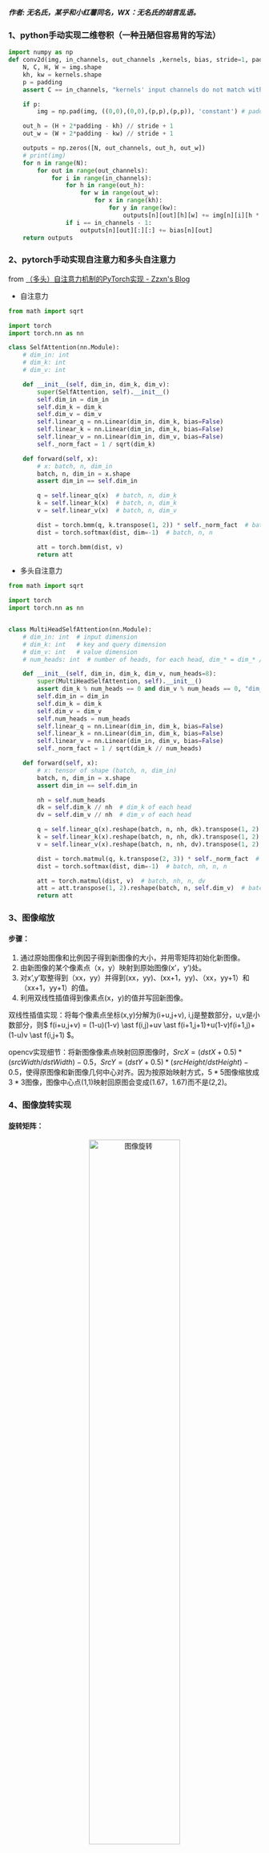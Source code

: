 ##### 作者: 无名氏，某乎和小红薯同名，WX：无名氏的胡言乱语。
### 1、python手动实现二维卷积（一种丑陋但容易背的写法）
```python
import numpy as np 
def conv2d(img, in_channels, out_channels ,kernels, bias, stride=1, padding=0):
    N, C, H, W = img.shape 
    kh, kw = kernels.shape
    p = padding
    assert C == in_channels, "kernels' input channels do not match with img"

    if p:
        img = np.pad(img, ((0,0),(0,0),(p,p),(p,p)), 'constant') # padding along with all axis

    out_h = (H + 2*padding - kh) // stride + 1
    out_w = (W + 2*padding - kw) // stride + 1

    outputs = np.zeros([N, out_channels, out_h, out_w])
    # print(img)
    for n in range(N):
        for out in range(out_channels):
            for i in range(in_channels):
                for h in range(out_h):
                    for w in range(out_w):
                        for x in range(kh):
                            for y in range(kw):
                                outputs[n][out][h][w] += img[n][i][h * stride + x][w * stride + y] * kernels[x][y]
                if i == in_channels - 1:
                    outputs[n][out][:][:] += bias[n][out]
    return outputs
```
### 2、pytorch手动实现自注意力和多头自注意力
from [（多头）自注意力机制的PyTorch实现 - Zzxn's Blog](https://zzxn.github.io/2020/11/03/multihead-attention-in-pytorch.html)
- 自注意力
``` python
from math import sqrt

import torch
import torch.nn as nn

class SelfAttention(nn.Module):
    # dim_in: int
    # dim_k: int
    # dim_v: int

    def __init__(self, dim_in, dim_k, dim_v):
        super(SelfAttention, self).__init__()
        self.dim_in = dim_in
        self.dim_k = dim_k
        self.dim_v = dim_v
        self.linear_q = nn.Linear(dim_in, dim_k, bias=False)
        self.linear_k = nn.Linear(dim_in, dim_k, bias=False)
        self.linear_v = nn.Linear(dim_in, dim_v, bias=False)
        self._norm_fact = 1 / sqrt(dim_k)

    def forward(self, x):
        # x: batch, n, dim_in
        batch, n, dim_in = x.shape
        assert dim_in == self.dim_in

        q = self.linear_q(x)  # batch, n, dim_k
        k = self.linear_k(x)  # batch, n, dim_k
        v = self.linear_v(x)  # batch, n, dim_v

        dist = torch.bmm(q, k.transpose(1, 2)) * self._norm_fact  # batch, n, n
        dist = torch.softmax(dist, dim=-1)  # batch, n, n

        att = torch.bmm(dist, v)
        return att
```

- 多头自注意力
```python
from math import sqrt

import torch
import torch.nn as nn


class MultiHeadSelfAttention(nn.Module):
    # dim_in: int  # input dimension
    # dim_k: int   # key and query dimension
    # dim_v: int   # value dimension
    # num_heads: int  # number of heads, for each head, dim_* = dim_* // num_heads

    def __init__(self, dim_in, dim_k, dim_v, num_heads=8):
        super(MultiHeadSelfAttention, self).__init__()
        assert dim_k % num_heads == 0 and dim_v % num_heads == 0, "dim_k and dim_v must be multiple of num_heads"
        self.dim_in = dim_in
        self.dim_k = dim_k
        self.dim_v = dim_v
        self.num_heads = num_heads
        self.linear_q = nn.Linear(dim_in, dim_k, bias=False)
        self.linear_k = nn.Linear(dim_in, dim_k, bias=False)
        self.linear_v = nn.Linear(dim_in, dim_v, bias=False)
        self._norm_fact = 1 / sqrt(dim_k // num_heads)

    def forward(self, x):
        # x: tensor of shape (batch, n, dim_in)
        batch, n, dim_in = x.shape
        assert dim_in == self.dim_in

        nh = self.num_heads
        dk = self.dim_k // nh  # dim_k of each head
        dv = self.dim_v // nh  # dim_v of each head

        q = self.linear_q(x).reshape(batch, n, nh, dk).transpose(1, 2)  # (batch, nh, n, dk)
        k = self.linear_k(x).reshape(batch, n, nh, dk).transpose(1, 2)  # (batch, nh, n, dk)
        v = self.linear_v(x).reshape(batch, n, nh, dv).transpose(1, 2)  # (batch, nh, n, dv)

        dist = torch.matmul(q, k.transpose(2, 3)) * self._norm_fact  # batch, nh, n, n
        dist = torch.softmax(dist, dim=-1)  # batch, nh, n, n

        att = torch.matmul(dist, v)  # batch, nh, n, dv
        att = att.transpose(1, 2).reshape(batch, n, self.dim_v)  # batch, n, dim_v
        return att

```
### 3、图像缩放
#### 步骤：
1. 通过原始图像和比例因子得到新图像的大小，并用零矩阵初始化新图像。
2. 由新图像的某个像素点（x，y）映射到原始图像(x’，y’)处。
3. 对x’,y’取整得到（xx，yy）并得到(xx，yy)、(xx+1，yy)、（xx，yy+1）和（xx+1，yy+1）的值。
4. 利用双线性插值得到像素点(x，y)的值并写回新图像。

双线性插值实现：将每个像素点坐标(x,y)分解为(i+u,j+v), i,j是整数部分，u,v是小数部分，则$ f(i+u,j+v) = (1-u)(1-v) \ast f(i,j)+uv \ast f(i+1,j+1)+u(1-v)f(i+1,j)+(1-u)v \ast f(i,j+1) $。

opencv实现细节：将新图像像素点映射回原图像时，$SrcX=(dstX+0.5) \ast (srcWidth/dstWidth) -0.5，SrcY=(dstY+0.5) \ast (srcHeight/dstHeight)-0.5$，使得原图像和新图像几何中心对齐。因为按原始映射方式，$5 \ast 5$图像缩放成$3 \ast 3$图像，图像中心点(1,1)映射回原图会变成(1.67，1.67)而不是(2,2)。
### 4、图像旋转实现
#### 旋转矩阵：

<center>
<img src="https://picx.zhimg.com/80/v2-71c5652ba1f236a963c717891b0dc538_720w.png?source=d16d100b" alt="图像旋转" title="图像旋转" width=60%/>
</center>

#### 实现思路：
1. 计算旋转后图像的min_x,min_y，将(min_x,min_y)作为新坐标原点(向下取整)，并变换原图像坐标到新坐标系，以防止旋转后图像超出图像边界。
2. 初始化旋转后图像的0矩阵，遍历矩阵中每个点(x,y)，根据旋转矩阵进行反向映射（旋转矩阵的逆，np.linalg.inv(a)），将(x,y)映射回原图(x0,y0)，同样将x0和y0拆分为整数和小数部分：i+u,j+v，进行双线性插值即可。从而得到旋转后图像每个像素（x,y）的值。

### 5、RoI Pooling实现细节
**RoI Pooling**需要经过两次量化实现pooling:
第一次是映射到feature map时，当位置是小数时，对坐标进行最近邻插值。

<center>
<img src="https://picx.zhimg.com/80/v2-b20991eed122c1d2069e72c6c46be207_720w.png?source=d16d100b" alt="RoI pooling第一次量化" title="RoI pooling第一次量化" width="50%" height="50%" align=center/>
</center>

第二次是在pooling时，当RoI size不能被RoI Pooling ouputsize整除时，直接舍去小数位。如4/3=1.33，直接变为1，则RoI pooling变成对每个1*2的格子做pooling，pooling方式可选max或者average。

<center>
<img src="https://picx.zhimg.com/80/v2-c158c576f109eae7d0fd51c112ca625a_720w.png?source=d16d100b" alt="RoI pooling第二次量化" title="RoI pooling第二次量化" width="80%" height="80%" align=center/>
</center>

### 6、RoIAlign实现细节
**RoIAlign**采用双线性插值避免量化带来的特征损失：
将RoI平分成outputsize*outputsize个方格，对每个方格取四个采样点，采样点的值通过双线性插值获得，最后通过对四个采样点进行max或average pooling得到最终的RoI feature。

<center>
<img src="https://pic1.zhimg.com/80/v2-b2760ff923b28435adf03c7ba8ba7bf1_720w.png?source=d16d100b" alt="RoI Align" title="RoI Align" width="80%" height="80%" align=center/>
</center>

### 7、2D/3D IoU实现
```python
#核心思路：
union_h = min(top_y) - max(bottom_y)
union_w = min(right_x) - max(left_x)
def 2d_iou(box1, box2):
    '''
    两个框（二维）的 iou 计算

    注意：左下和右上角点

    box:[x1, y1, x2, y2]
    '''
    # 计算重叠区域的长宽
    in_h = min(box1[3], box2[3]) - max(box1[1], box2[1])
    in_w = min(box1[2], box2[2]) - max(box1[0], box2[0])
    inter = 0 if in_h<0 or in_w<0 else in_h*in_w
    union = (box1[2] - box1[0]) * (box1[3] - box1[1]) + \
    (box2[2] - box2[0]) * (box2[3] - box2[1]) - inter
    iou = inter / union
    return iou

# 思路类似，找到原点方向的角点以及斜对角处的角点
def 3d_iou(box1, box2):
    '''
   box:[x1,y1,z1,x2,y2,z2]
   '''
    area1 = (box1[3]-box1[0])*(box1[4]-box1[1])*(box1[5]-box1[2])
    area2 = (box2[3]-box2[0])*(box2[4]-box2[1])*(box2[5]-box2[2])
    area_sum = area1 + area2
    
    #计算重叠长方体区域的两个角点[x1,y1,z1,x2,y2,z2]
    x1 = max(box1[0], box2[0])
    y1 = max(box1[1], box2[1])
    z1 = max(box1[2], box2[2])
    x2 = min(box1[3], box2[3])
    y2 = min(box1[4], box2[4])
    z2 = min(box1[5], box2[5])
    if x1 >= x2 or y1 >= y2 or z1 >= z2:
        return 0
    else:
        inter_area = (x2-x1)*(y2-y1)*(z2-z1)
    
    return inter_area/(area_sum-inter_area)
```
### 8、手撕NMS
```python
import numpy as np
# from https://github.com/luanshiyinyang/NMS，个人觉得很简洁的一种写法
def nms(bboxes, scores, iou_thresh):
    """
    :param bboxes: 检测框列表
    :param scores: 置信度列表
    :param iou_thresh: IOU阈值
    :return:
    """

    x1 = bboxes[:, 0]
    y1 = bboxes[:, 1]
    x2 = bboxes[:, 2]
    y2 = bboxes[:, 3]
    areas = (y2 - y1) * (x2 - x1)

    # 结果列表
    result = []
    # 对检测框按照置信度进行从高到低的排序，并获取索引
    index = scores.argsort()[::-1]
    # 下面的操作为了安全，都是对索引处理
    while index.size > 0:
        # 当检测框不为空一直循环
        i = index[0]
        # 将置信度最高的加入结果列表
        result.append(i)

        # 计算其他边界框与该边界框的IOU
        x11 = np.maximum(x1[i], x1[index[1:]])
        y11 = np.maximum(y1[i], y1[index[1:]])
        x22 = np.minimum(x2[i], x2[index[1:]])
        y22 = np.minimum(y2[i], y2[index[1:]])
        w = np.maximum(0, x22 - x11 + 1)
        h = np.maximum(0, y22 - y11 + 1)
        overlaps = w * h
        ious = overlaps / (areas[i] + areas[index[1:]] - overlaps)
        # 只保留满足IOU阈值的索引
        idx = np.where(ious <= iou_thresh)[0]
        index = index[idx + 1]  # 处理剩余的边框
    bboxes, scores = bboxes[result], scores[result]
    return bboxes, scores
```
### 9、手撕k-means
```python
import numpy as np


def kmeans(data, k, thresh=1, max_iterations=100):
  # 随机初始化k个中心点
  centers = data[np.random.choice(data.shape[0], k, replace=False)]

  for _ in range(max_iterations):
    # 计算每个样本到各个中心点的距离
    distances = np.linalg.norm(data[:, None] - centers, axis=2)

    # 根据距离最近的中心点将样本分配到对应的簇
    labels = np.argmin(distances, axis=1)

    # 更新中心点为每个簇的平均值
    new_centers = np.array([data[labels == i].mean(axis=0) for i in range(k)])

    # 判断中心点是否收敛，多种收敛条件可选
    # 条件1：中心点不再改变
    if np.all(centers == new_centers):
      break
    # 条件2：中心点的阈值小于某个阈值
    # center_change = np.linalg.norm(new_centers - centers)
    # if center_change < thresh:
    #     break
    centers = new_centers

  return labels, centers


# 生成一些随机数据作为示例输入
data = np.random.rand(100, 2)  # 100个样本，每个样本有两个特征

# 手动实现K均值算法
k = 3  # 聚类数为3
labels, centers = kmeans(data, k)

# 打印簇标签和聚类中心点
print("簇标签:", labels)
print("聚类中心点:", centers)
```
### 10、手撕SoftNMS
```python
import numpy as np

# from github, author: OneDirection9
def soft_nms(dets, method='linear', iou_thr=0.3, sigma=0.5, score_thr=0.001):
    """Pure python implementation of soft NMS as described in the paper
    `Improving Object Detection With One Line of Code`_.

    Args:
        dets (numpy.array): Detection results with shape `(num, 5)`,
            data in second dimension are [x1, y1, x2, y2, score] respectively.
        method (str): Rescore method. Only can be `linear`, `gaussian`
            or 'greedy'.
        iou_thr (float): IOU threshold. Only work when method is `linear`
            or 'greedy'.
        sigma (float): Gaussian function parameter. Only work when method
            is `gaussian`.
        score_thr (float): Boxes that score less than the.

    Returns:
        numpy.array: Retained boxes.

    .. _`Improving Object Detection With One Line of Code`:
        https://arxiv.org/abs/1704.04503
    """
    if method not in ('linear', 'gaussian', 'greedy'):
        raise ValueError('method must be linear, gaussian or greedy')

    x1 = dets[:, 0]
    y1 = dets[:, 1]
    x2 = dets[:, 2]
    y2 = dets[:, 3]

    areas = (x2 - x1 + 1) * (y2 - y1 + 1)
    # expand dets with areas, and the second dimension is
    # x1, y1, x2, y2, score, area
    dets = np.concatenate((dets, areas[:, None]), axis=1)

    retained_box = []
    while dets.size > 0:
        max_idx = np.argmax(dets[:, 4], axis=0)
        # 将置信度最大的框放在首位
        dets[[0, max_idx], :] = dets[[max_idx, 0], :]
        retained_box.append(dets[0, :-1])

        xx1 = np.maximum(dets[0, 0], dets[1:, 0])
        yy1 = np.maximum(dets[0, 1], dets[1:, 1])
        xx2 = np.minimum(dets[0, 2], dets[1:, 2])
        yy2 = np.minimum(dets[0, 3], dets[1:, 3])

        w = np.maximum(xx2 - xx1 + 1, 0.0)
        h = np.maximum(yy2 - yy1 + 1, 0.0)
        inter = w * h
        iou = inter / (dets[0, 5] + dets[1:, 5] - inter)

        # 根据IoU大小降低重叠框置信度，IoU越大，置信度减小程度越大
        if method == 'linear':
            weight = np.ones_like(iou)
            weight[iou > iou_thr] -= iou[iou > iou_thr]
        elif method == 'gaussian':
            weight = np.exp(-(iou * iou) / sigma)
        else:  # traditional nms
            weight = np.ones_like(iou)
            weight[iou > iou_thr] = 0

        dets[1:, 4] *= weight
        retained_idx = np.where(dets[1:, 4] >= score_thr)[0]
        dets = dets[retained_idx + 1, :]

    return np.vstack(retained_box)


if __name__ == '__main__':
    boxes = np.array([[100, 100, 210, 210, 0.72],
                      [250, 250, 420, 420, 0.8],
                      [220, 220, 320, 330, 0.92],
                      [100, 100, 210, 210, 0.72],
                      [230, 240, 325, 330, 0.81],
                      [220, 230, 315, 340, 0.9]], dtype=np.float32)
    print('soft nms result:')
    print(soft_nms(boxes, method='gaussian'))
```
### 11、手撕Batch Normalization
```python
# 参考并更正自知乎（机器学习入坑者《Batch Normalization原理与python实现》）
class MyBN:
    def __init__(self, momentum=0.01, eps=1e-5, feat_dim=2):
        """
        初始化参数值
        :param momentum: 动量，用于计算每个batch均值和方差的滑动均值
        :param eps: 防止分母为0
        :param feat_dim: 特征维度
        """
        # 均值和方差的滑动均值
        self._running_mean = np.zeros(shape=(feat_dim, ))
        self._running_var = np.ones((shape=(feat_dim, ))
        # 更新self._running_xxx时的动量
        self._momentum = momentum
        # 防止分母计算为0
        self._eps = eps
        # 对应Batch Norm中需要更新的beta和gamma，采用pytorch文档中的初始化值
        self._beta = np.zeros(shape=(feat_dim, ))
        self._gamma = np.ones(shape=(feat_dim, ))

    def batch_norm(self, x):
        """
        BN向传播
        :param x: 数据
        :return: BN输出
        """
        if self.training:
            x_mean = x.mean(axis=0)
            x_var = x.var(axis=0)
            # 对应running_mean的更新公式
            self._running_mean = (1-self._momentum)*x_mean + self._momentum*self._running_mean
            self._running_var = (1-self._momentum)*x_var + self._momentum*self._running_var
            # 对应论文中计算BN的公式
            x_hat = (x-x_mean)/np.sqrt(x_var+self._eps)
        else:
            x_hat = (x-self._running_mean)/np.sqrt(self._running_var+self._eps)
        return self._gamma*x_hat + self._beta
```
整理这篇文章不易，喜欢的话可以关注我-->**无名氏，某乎和小红薯同名，WX：无名氏的胡言乱语。** 定期分享算法笔试、面试干货。

<center>
<img src="..\万字秋招算法岗深度学习八股文大全\公众号.png" width=50%/>
</center>
